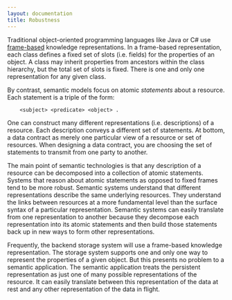 ```yaml
---
layout: documentation
title: Robustness
---
```


Traditional object-oriented programming languages like Java or C# use [frame-based](https://en.wikipedia.org/wiki/Frame_(artificial_intelligence)) knowledge representations. 
In a frame-based representation, each class defines a fixed set of slots (i.e. fields) for
the properties of an object.  A class may inherit properties from ancestors within the class
hierarchy, but the total set of slots is fixed.  There is one and only one 
representation for any given class.

By contrast, semantic models focus on atomic *statements* about a resource.  Each statement 
is a triple of the form:

```
	<subject> <predicate> <object> .
```

One can construct many different representations (i.e. descriptions) of a resource.
Each description conveys a different set of statements.  At bottom, a data contract
as merely one particular view of a resource or set of resources.  When designing a data 
contract, you are choosing the set of statements to transmit from one party to another.

The main point of semantic technologies is that any description of a resource can 
be decomposed into a collection of atomic statements.  Systems that reason about atomic 
statements as opposed to fixed frames tend to be more robust.  Semantic systems understand 
that different representations describe the same underlying resources.  They understand
the links between resources at a more fundamental level than the surface syntax of 
a particular representation.  Semantic systems can easily translate from one representation
to another because they decompose each representation into its atomic statements and 
then build those statements back up in new ways to form other representations.

Frequently, the backend storage system will use a frame-based knowledge representation. 
The storage system supports one and only one way to represent the
properties of a given object.  But this presents no problem to a semantic application.
The semantic application treats the persistent representation as just one of many possible
representations of the resource.  It can easily translate between this representation
of the data at rest and any other representation of the data in flight. 
